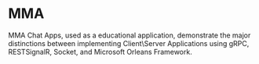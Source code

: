 # MMA
MMA Chat Apps, used as a educational application, demonstrate the major distinctions between implementing Client\Server Applications using gRPC, RESTSignalR, Socket, and Microsoft Orleans Framework.
